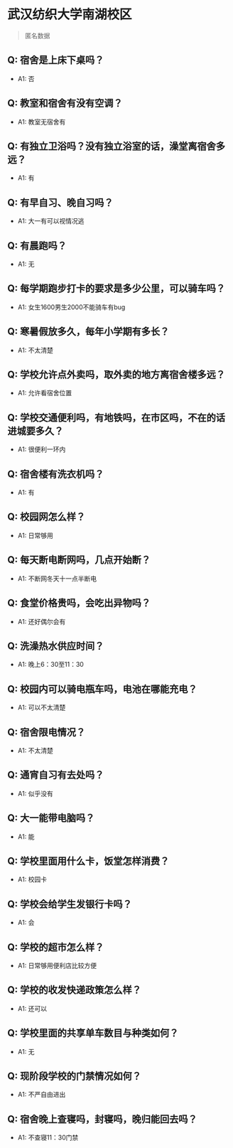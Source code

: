 # 武汉纺织大学南湖校区
> 匿名数据
## Q: 宿舍是上床下桌吗？
- A1: 否
## Q: 教室和宿舍有没有空调？
- A1: 教室无宿舍有
## Q: 有独立卫浴吗？没有独立浴室的话，澡堂离宿舍多远？
- A1: 有
## Q: 有早自习、晚自习吗？
- A1: 大一有可以视情况逃
## Q: 有晨跑吗？
- A1: 无
## Q: 每学期跑步打卡的要求是多少公里，可以骑车吗？
- A1: 女生1600男生2000不能骑车有bug
## Q: 寒暑假放多久，每年小学期有多长？
- A1: 不太清楚
## Q: 学校允许点外卖吗，取外卖的地方离宿舍楼多远？
- A1: 允许看宿舍位置
## Q: 学校交通便利吗，有地铁吗，在市区吗，不在的话进城要多久？
- A1: 很便利一环内
## Q: 宿舍楼有洗衣机吗？
- A1: 有
## Q: 校园网怎么样？
- A1: 日常够用
## Q: 每天断电断网吗，几点开始断？
- A1: 不断网冬天十一点半断电
## Q: 食堂价格贵吗，会吃出异物吗？
- A1: 还好偶尔会有
## Q: 洗澡热水供应时间？
- A1: 晚上6：30至11：30
## Q: 校园内可以骑电瓶车吗，电池在哪能充电？
- A1: 可以不太清楚
## Q: 宿舍限电情况？
- A1: 不太清楚
## Q: 通宵自习有去处吗？
- A1: 似乎没有
## Q: 大一能带电脑吗？
- A1: 能
## Q: 学校里面用什么卡，饭堂怎样消费？
- A1: 校园卡
## Q: 学校会给学生发银行卡吗？
- A1: 会
## Q: 学校的超市怎么样？
- A1: 日常够用便利店比较方便
## Q: 学校的收发快递政策怎么样？
- A1: 还可以
## Q: 学校里面的共享单车数目与种类如何？
- A1: 无
## Q: 现阶段学校的门禁情况如何？
- A1: 不严自由进出
## Q: 宿舍晚上查寝吗，封寝吗，晚归能回去吗？
- A1: 不查寝11：30门禁